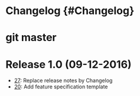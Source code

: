 Changelog {#Changelog}
=========

# git master

# Release 1.0 (09-12-2016)

* [27](https://github.com/BlueBrain/Hello/pull/27):
  Replace release notes by Changelog
* [20](https://github.com/BlueBrain/Hello/pull/20):
  Add feature specification template
